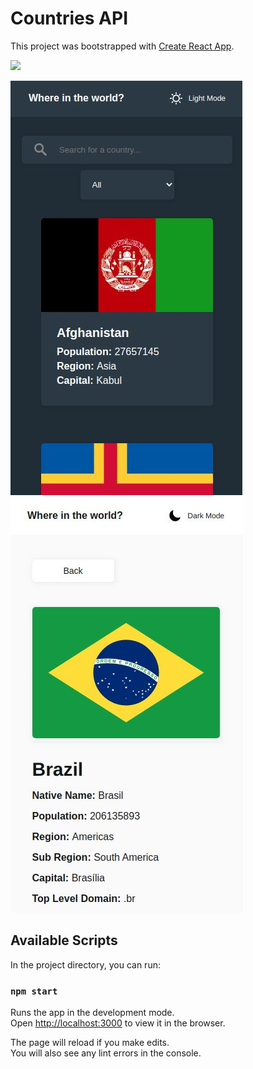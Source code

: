 # Countries API

This project was bootstrapped with [Create React App](https://github.com/facebook/create-react-app).

![](https://media.giphy.com/media/YMLietcebf5rW7hFzT/giphy.gif)

![alt text](https://github.com/carolvalenca/countries-api/blob/main/readme-assets/Captura%20de%20tela%20de%202021-03-04%2021-54-56.jpg) ![alt text](https://github.com/carolvalenca/countries-api/blob/main/readme-assets/Captura%20de%20tela%20de%202021-03-04%2021-55-27.jpg)

## Available Scripts

In the project directory, you can run:

### `npm start`

Runs the app in the development mode.\
Open [http://localhost:3000](http://localhost:3000) to view it in the browser.

The page will reload if you make edits.\
You will also see any lint errors in the console.
